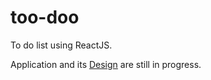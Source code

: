 # too-doo
To do list using ReactJS.

Application and its [Design](https://www.figma.com/file/QGclhmem8EJanAFjRZUAmk/Too-Doo?node-id=0%3A1) are still in progress.
